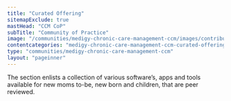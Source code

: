 ```yaml
---
title: "Curated Offering"
sitemapExclude: true
mastHead: "CCM CoP"
subTitle: "Community of Practice"
image: "/communities/medigy-chronic-care-management-ccm/images/contributedcontent.jpg"
contentcategories: "medigy-chronic-care-management-ccm-curated-offering"
type: "communities/medigy-chronic-care-management-ccm"
layout: "pageinner"
---
```

The section enlists a collection of various software’s, apps and tools available for new moms to-be, new born and children, that are peer reviewed.